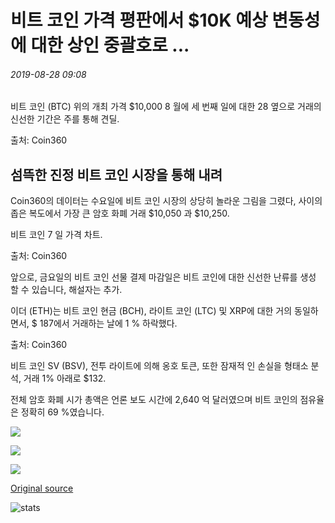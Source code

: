 # 비트 코인 가격 평판에서 $10K 예상 변동성에 대한 상인 중괄호로 ...

###### 2019-08-28 09:08

비트 코인 (BTC) 위의 개최 가격 $10,000 8 월에 세 번째 일에 대한 28 옆으로 거래의 신선한 기간은 주를 통해 견딜.

출처: Coin360

## 섬뜩한 진정 비트 코인 시장을 통해 내려

Coin360의 데이터는 수요일에 비트 코인 시장의 상당히 놀라운 그림을 그렸다, 사이의 좁은 복도에서 가장 큰 암호 화폐 거래 $10,050 과 $10,250.

비트 코인 7 일 가격 차트.

출처: Coin360

앞으로, 금요일의 비트 코인 선물 결제 마감일은 비트 코인에 대한 신선한 난류를 생성 할 수 있습니다, 해설자는 추가.

이더 (ETH)는 비트 코인 현금 (BCH), 라이트 코인 (LTC) 및 XRP에 대한 거의 동일하면서, $ 187에서 거래하는 날에 1 % 하락했다.

출처: Coin360

비트 코인 SV (BSV), 전투 라이트에 의해 옹호 토큰, 또한 잠재적 인 손실을 형태소 분석, 거래 1% 아래로 $132.

전체 암호 화폐 시가 총액은 언론 보도 시간에 2,640 억 달러였으며 비트 코인의 점유율은 정확히 69 %였습니다.

![](https://s3.cointelegraph.com/storage/uploads/view/7e8f631c20fca793b1a38f8fdb91beee.png)

![](https://s3.cointelegraph.com/storage/uploads/view/85ca3e3b103febe74ce75305b4e19bc9.png)

![](https://s3.cointelegraph.com/storage/uploads/view/dec4c005e1a023d24d8bb0ea6f182cbb.png)

[Original source](https://cointelegraph.com/news/bitcoin-price-flatlines-at-10k-as-traders-brace-for-expected-volatility)

![stats](https://c.statcounter.com/11760860/0/a89fa40b/1/ "stats")